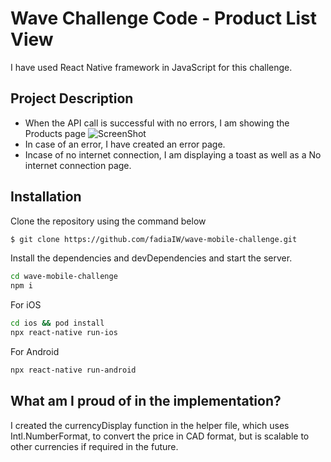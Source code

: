 # Wave Challenge Code - Product List View

I have used React Native framework in JavaScript for this challenge. 

## Project Description
- When the API call is successful with no errors, I am showing the Products page
![ScreenShot](1.jpg)
- In case of an error, I have created an error page.
- Incase of no internet connection, I am displaying a toast as well as a No internet connection page. 


## Installation

Clone the repository using the command below
```sh
$ git clone https://github.com/fadiaIW/wave-mobile-challenge.git
```
Install the dependencies and devDependencies and start the server.

```sh
cd wave-mobile-challenge
npm i
```

For iOS

```sh
cd ios && pod install
npx react-native run-ios
```

For Android

```sh
npx react-native run-android
```

## What am I proud of in the implementation?
I created the currencyDisplay function in the helper file, which uses Intl.NumberFormat,  to convert the price in CAD format, but is scalable to other currencies if required in the future. 
